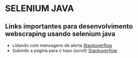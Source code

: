 # SELENIUM JAVA

## Links importantes para desenvolvimento webscraping usando selenium java

* Lidando com mensagens de alerta <a href="https://stackoverflow.com/questions/26772793/org-openqa-selenium-unhandledalertexception-unexpected-alert-open" target="_blank">Stackoverflow</a>
* Subindo a pagina para o topo (scroll) <a href="https://stackoverflow.com/questions/36647785/scroll-up-the-page-to-the-top-in-selenium" target="_blank">Stackoverflow</a>
